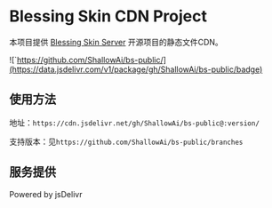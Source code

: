 # Blessing Skin CDN Project

本项目提供 [Blessing Skin Server](https://github.com/bs-community/blessing-skin-server) 开源项目的静态文件CDN。

![`https://github.com/ShallowAi/bs-public/](https://data.jsdelivr.com/v1/package/gh/ShallowAi/bs-public/badge)

## 使用方法

地址：`https://cdn.jsdelivr.net/gh/ShallowAi/bs-public@:version/`

支持版本：见`https://github.com/ShallowAi/bs-public/branches`

## 服务提供

Powered by jsDelivr
